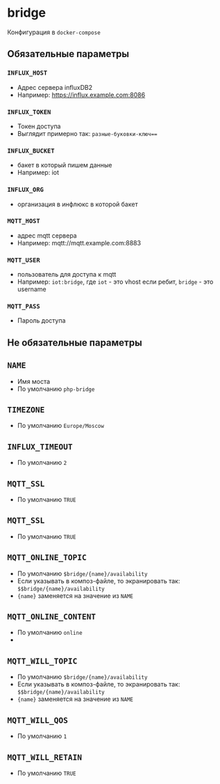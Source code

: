 # bridge

Конфигурация в `docker-compose`

## Обязательные параметры
### `INFLUX_HOST`
* Адрес сервера influxDB2
* Например: https://influx.example.com:8086

### `INFLUX_TOKEN`
* Токен доступа
* Выглядит примерно так: `разные-буковки-ключ==`

### `INFLUX_BUCKET`
* бакет в который пишем данные
* Например: iot

### `INFLUX_ORG`
* организация в инфлюкс в которой бакет

### `MQTT_HOST`
* адрес mqtt сервера
* Например: mqtt://mqtt.example.com:8883

### `MQTT_USER`
* пользователь для доступа к mqtt
* Например: `iot:bridge`, где `iot` - это vhost если ребит, `bridge` - это username

### `MQTT_PASS`
* Пароль доступа

## Не обязательные параметры

## `NAME`
* Имя моста
* По умолчанию `php-bridge`

## `TIMEZONE`
* По умолчанию `Europe/Moscow`

## `INFLUX_TIMEOUT`
* По умолчанию `2`

## `MQTT_SSL`
* По умолчанию `TRUE`

## `MQTT_SSL`
* По умолчанию `TRUE`

## `MQTT_ONLINE_TOPIC`
* По умолчанию `$bridge/{name}/availability`
* Если указывать в композ-файле, то экранировать так: `$$bridge/{name}/availability`
* `{name}` заменяется на значение из `NAME`

## `MQTT_ONLINE_CONTENT`
* По умолчанию `online`
*
## `MQTT_WILL_TOPIC`
* По умолчанию `$bridge/{name}/availability`
* Если указывать в композ-файле, то экранировать так: `$$bridge/{name}/availability`
* `{name}` заменяется на значение из `NAME`

## `MQTT_WILL_QOS`
* По умолчанию `1`

## `MQTT_WILL_RETAIN`
* По умолчанию `TRUE`
